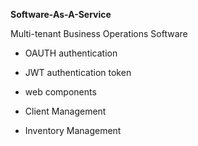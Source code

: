 **Software-As-A-Service**

Multi-tenant Business Operations Software

* OAUTH authentication
* JWT authentication token
* web components

* Client Management
* Inventory Management